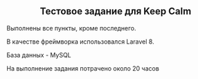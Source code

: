 <h2 align="center">
Тестовое задание для Keep Calm
</h2>

<p>Выполнены все пункты, кроме последнего.</p>
<p>В качестве фреймворка использовался Laravel 8.</p>
<p>База данных - MySQL</p>

<p>На выполнение задания потрачено около 20 часов</p>